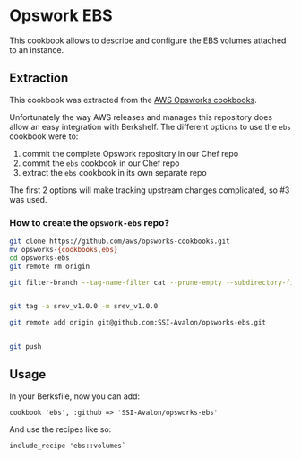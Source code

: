 # Opswork EBS

This cookbook allows to describe and configure the EBS volumes attached to an instance.


## Extraction

This cookbook was extracted from the [AWS Opsworks cookbooks](https://github.com/aws/opsworks-cookbooks).

Unfortunately the way AWS releases and manages this repository does allow an easy integration with Berkshelf.
The different options to use the `ebs` cookbook were to:

 1. commit the complete Opswork repository in our Chef repo
 1. commit the `ebs` cookbook in our Chef repo
 1. extract the `ebs` cookbook in its own separate repo
 
 The first 2 options will make tracking upstream changes complicated, so #3 was used.
 
 ### How to create the `opswork-ebs` repo?
 
 ```bash
 git clone https://github.com/aws/opsworks-cookbooks.git
 mv opsworks-{cookbooks,ebs}
 cd opsworks-ebs
 git remote rm origin
 
 git filter-branch --tag-name-filter cat --prune-empty --subdirectory-filter ebs HEAD
 
 
 git tag -a srev_v1.0.0 -m srev_v1.0.0
 
 git remote add origin git@github.com:SSI-Avalon/opsworks-ebs.git
 
 
 git push
 
 ```

## Usage

In your Berksfile, now you can add:
```
cookbook 'ebs', :github => 'SSI-Avalon/opsworks-ebs'
```

And use the recipes like so:

```
include_recipe 'ebs::volumes`
```
